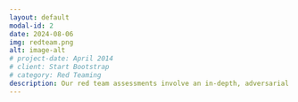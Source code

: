 ```yaml
---
layout: default
modal-id: 2
date: 2024-08-06
img: redteam.png
alt: image-alt
# project-date: April 2014
# client: Start Bootstrap
# category: Red Teaming
description: Our red team assessments involve an in-depth, adversarial approach to testing your organization's security. By mimicking advanced persistent threats (APTs), our red team conducts covert operations to challenge your defenses, incident response capabilities, and detection mechanisms. This service provides a realistic evaluation of your resilience against sophisticated attacks and helps in enhancing your security strategies.
---
```

